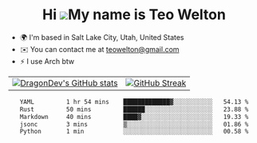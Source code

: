 <div align="center">
  
# Hi ![](https://user-images.githubusercontent.com/18350557/176309783-0785949b-9127-417c-8b55-ab5a4333674e.gif)My name is Teo Welton
</div>

*   🌍  I'm based in Salt Lake City, Utah, United States
*   ✉️  You can contact me at [teowelton@gmail.com](mailto:teowelton@gmail.com)
*   ⚡  I use Arch btw

<div align="center">

|||
|:-------------------------:|:-------------------------:|
| [![DragonDev's GitHub stats](https://github-readme-stats.vercel.app/api?username=DragonDev07&bg_color=1e1e2e&text_color=cdd6f4&icon_color=cba6f7&title_color=94e2d5)](https://github.com/DragonDev07) | [![GitHub Streak](https://streak-stats.demolab.com?user=DragonDev07&theme=catppuccin-mocha)](https://git.io/streak-stats) |

<!--START_SECTION:waka-->

```txt
YAML         1 hr 54 mins    █████████████▓░░░░░░░░░░░   54.13 %
Rust         50 mins         ██████░░░░░░░░░░░░░░░░░░░   23.88 %
Markdown     40 mins         ████▓░░░░░░░░░░░░░░░░░░░░   19.33 %
jsonc        3 mins          ▒░░░░░░░░░░░░░░░░░░░░░░░░   01.86 %
Python       1 min           ░░░░░░░░░░░░░░░░░░░░░░░░░   00.58 %
```

<!--END_SECTION:waka-->

</div>
